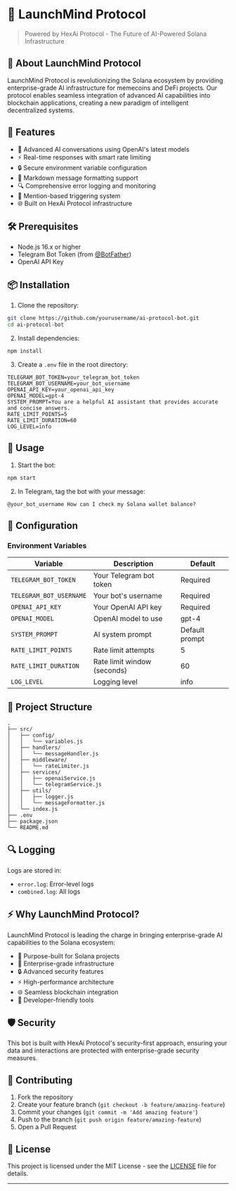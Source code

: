 # 🤖 LaunchMind Protocol 

> Powered by HexAi Protocol - The Future of AI-Powered Solana Infrastructure


## 🌟 About LaunchMind Protocol

LaunchMind Protocol is revolutionizing the Solana ecosystem by providing enterprise-grade AI infrastructure for memecoins and DeFi projects. Our protocol enables seamless integration of advanced AI capabilities into blockchain applications, creating a new paradigm of intelligent decentralized systems.

## 🚀 Features

- 🧠 Advanced AI conversations using OpenAI's latest models
- ⚡ Real-time responses with smart rate limiting
- 🔒 Secure environment variable configuration
- 📝 Markdown message formatting support
- 🔍 Comprehensive error logging and monitoring
- 🎯 Mention-based triggering system
- 🌐 Built on HexAi Protocol infrastructure

## 🛠️ Prerequisites

- Node.js 16.x or higher
- Telegram Bot Token (from [@BotFather](https://t.me/BotFather))
- OpenAI API Key

## 📦 Installation

1. Clone the repository:
```bash
git clone https://github.com/yourusername/ai-protocol-bot.git
cd ai-protocol-bot
```

2. Install dependencies:
```bash
npm install
```

3. Create a `.env` file in the root directory:
```env
TELEGRAM_BOT_TOKEN=your_telegram_bot_token
TELEGRAM_BOT_USERNAME=your_bot_username
OPENAI_API_KEY=your_openai_api_key
OPENAI_MODEL=gpt-4
SYSTEM_PROMPT=You are a helpful AI assistant that provides accurate and concise answers.
RATE_LIMIT_POINTS=5
RATE_LIMIT_DURATION=60
LOG_LEVEL=info
```

## 🚀 Usage

1. Start the bot:
```bash
npm start
```

2. In Telegram, tag the bot with your message:
```
@your_bot_username How can I check my Solana wallet balance?
```

## 🔧 Configuration

### Environment Variables

| Variable | Description | Default |
|----------|-------------|---------|
| `TELEGRAM_BOT_TOKEN` | Your Telegram bot token | Required |
| `TELEGRAM_BOT_USERNAME` | Your bot's username | Required |
| `OPENAI_API_KEY` | Your OpenAI API key | Required |
| `OPENAI_MODEL` | OpenAI model to use | gpt-4 |
| `SYSTEM_PROMPT` | AI system prompt | Default prompt |
| `RATE_LIMIT_POINTS` | Rate limit attempts | 5 |
| `RATE_LIMIT_DURATION` | Rate limit window (seconds) | 60 |
| `LOG_LEVEL` | Logging level | info |

## 📁 Project Structure

```
.
├── src/
│   ├── config/
│   │   └── variables.js
│   ├── handlers/
│   │   └── messageHandler.js
│   ├── middleware/
│   │   └── rateLimiter.js
│   ├── services/
│   │   ├── openaiService.js
│   │   └── telegramService.js
│   ├── utils/
│   │   ├── logger.js
│   │   └── messageFormatter.js
│   └── index.js
├── .env
├── package.json
└── README.md
```

## 🔍 Logging

Logs are stored in:
- `error.log`: Error-level logs
- `combined.log`: All logs

## ⚡ Why LaunchMind Protocol?

LaunchMind Protocol is leading the charge in bringing enterprise-grade AI capabilities to the Solana ecosystem:

- 🎯 Purpose-built for Solana projects
- 💪 Enterprise-grade infrastructure
- 🔒 Advanced security features
- ⚡ High-performance architecture
- 🌐 Seamless blockchain integration
- 🤝 Developer-friendly tools



## 🛡️ Security

This bot is built with HexAi Protocol's security-first approach, ensuring your data and interactions are protected with enterprise-grade security measures.

## 🤝 Contributing

1. Fork the repository
2. Create your feature branch (`git checkout -b feature/amazing-feature`)
3. Commit your changes (`git commit -m 'Add amazing feature'`)
4. Push to the branch (`git push origin feature/amazing-feature`)
5. Open a Pull Request

## 📄 License

This project is licensed under the MIT License - see the [LICENSE](LICENSE) file for details.

---

